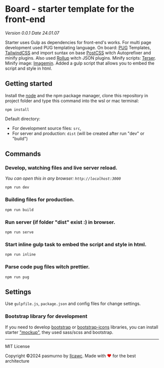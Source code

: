 # Board - starter template for the front-end

_Version 0.0.1 Date 24.01.07_

Starter uses Gulp as dependencies for front-end's works. For multi page development used PUG templating language. On board: [PUG](https://pugjs.org/api/getting-started.html) Templates, [TailwindCSS](https://github.com/tailwindlabs/tailwindcss) and import suntax on base [PostCSS](https://github.com/postcss/postcss) witch Autoprefixer and minify plugins. Also used [Rollup](https://github.com/rollup/rollup) witch JSON plugins. Minify scripts: [Terser](https://github.com/terser/terser). Minify image: [Imagemin](https://github.com/imagemin/imagemin). Added a gulp script that allows you to embed the script and style in html.

## Getting started

Install the [node](https://nodejs.org) and the npm package manager, clone this repository in project folder and type this command into the wsl or mac terminal:

```
npm install
```

Default directory:

- For development source files: `src`,
- For server and production: `dist` (will be created after run "dev" or "build")

## Commands

### Develop, watching files and live server reload.

_You can open this in any browser: `http://localhost:3000`_

```
npm run dev
```

### Building files for production.

```
npm run build
```

### Run server (if folder "dist" exist :) in browser.

```
npm run serve
```

### Start inline gulp task to embed the script and style in html.

```
npm run inline
```

### Parse code pug files witch prettier.

```
npm run pug
```

## Settings

Use `gulpfile.js`, `package.json` and config files for change settings.

### Bootstrap library for development

If you need to develop [bootstrap](https://getbootstrap.com/) or [bootstrap-icons](https://icons.getbootstrap.com/) libraries, you can install starter ["mockup"](https://github.com/llcawc/mockup), they used sass/scss and bootstrap.

---

MIT License

Сopyright ©2024 pasmurno by [llcawc](https://github.com/llcawc). Made with <span style="color: rgb(230 15 10);">❤</span> for the best architecture

